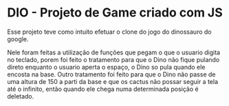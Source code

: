 # DIO - Projeto de Game criado com JS

Esse projeto teve como intuito efetuar o clone do jogo do dinossauro do google.

Nele foram feitas a utilização de funções que pegam o que o usuario digita no teclado, porem foi feito o tratamento para que o Dino não fique pulando direto enquanto o usuario aperta o espaço, o Dino so pula quando ele encosta na base. Outro tratamento foi feito para que o Dino não passe de uma altura de 150 a parti da base e que os cactus não possar seguir a tela até o infinito, então quando ele chega numa determinada posição é deletado.
